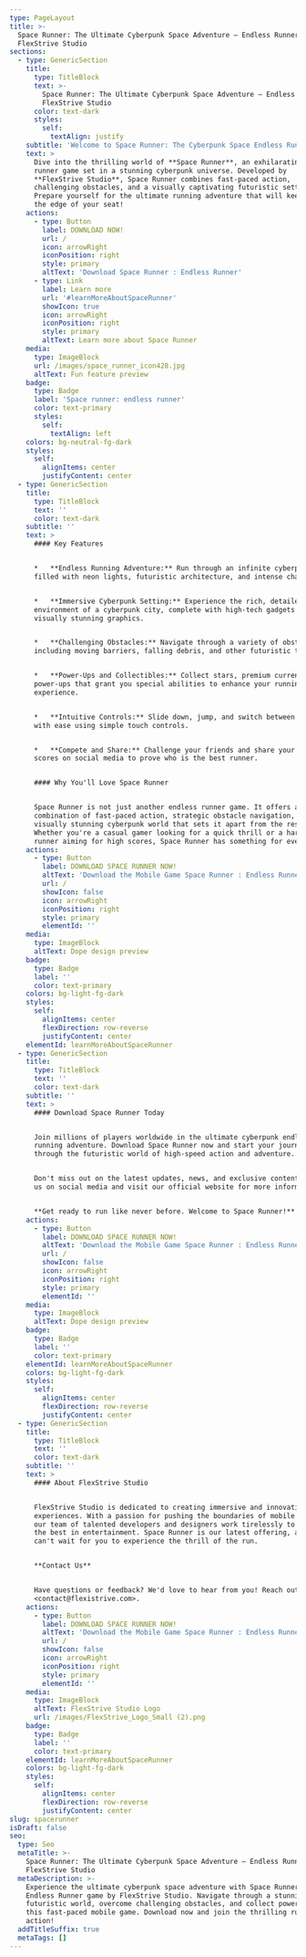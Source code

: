 ```yaml
---
type: PageLayout
title: >-
  Space Runner: The Ultimate Cyberpunk Space Adventure – Endless Runner by
  FlexStrive Studio
sections:
  - type: GenericSection
    title:
      type: TitleBlock
      text: >-
        Space Runner: The Ultimate Cyberpunk Space Adventure – Endless Runner by
        FlexStrive Studio
      color: text-dark
      styles:
        self:
          textAlign: justify
    subtitle: 'Welcome to Space Runner: The Cyberpunk Space Endless Runner Game'
    text: >
      Dive into the thrilling world of **Space Runner**, an exhilarating endless
      runner game set in a stunning cyberpunk universe. Developed by
      **FlexStrive Studio**, Space Runner combines fast-paced action,
      challenging obstacles, and a visually captivating futuristic setting.
      Prepare yourself for the ultimate running adventure that will keep you on
      the edge of your seat!
    actions:
      - type: Button
        label: DOWNLOAD NOW!
        url: /
        icon: arrowRight
        iconPosition: right
        style: primary
        altText: 'Download Space Runner : Endless Runner'
      - type: Link
        label: Learn more
        url: '#learnMoreAboutSpaceRunner'
        showIcon: true
        icon: arrowRight
        iconPosition: right
        style: primary
        altText: Learn more about Space Runner
    media:
      type: ImageBlock
      url: /images/space_runner_icon428.jpg
      altText: Fun feature preview
    badge:
      type: Badge
      label: 'Space runner: endless runner'
      color: text-primary
      styles:
        self:
          textAlign: left
    colors: bg-neutral-fg-dark
    styles:
      self:
        alignItems: center
        justifyContent: center
  - type: GenericSection
    title:
      type: TitleBlock
      text: ''
      color: text-dark
    subtitle: ''
    text: >
      #### Key Features


      *   **Endless Running Adventure:** Run through an infinite cyberpunk world
      filled with neon lights, futuristic architecture, and intense challenges.


      *   **Immersive Cyberpunk Setting:** Experience the rich, detailed
      environment of a cyberpunk city, complete with high-tech gadgets and
      visually stunning graphics.


      *   **Challenging Obstacles:** Navigate through a variety of obstacles,
      including moving barriers, falling debris, and other futuristic traps.


      *   **Power-Ups and Collectibles:** Collect stars, premium currency, and
      power-ups that grant you special abilities to enhance your running
      experience.


      *   **Intuitive Controls:** Slide down, jump, and switch between lanes
      with ease using simple touch controls.


      *   **Compete and Share:** Challenge your friends and share your high
      scores on social media to prove who is the best runner.


      #### Why You'll Love Space Runner


      Space Runner is not just another endless runner game. It offers a unique
      combination of fast-paced action, strategic obstacle navigation, and a
      visually stunning cyberpunk world that sets it apart from the rest.
      Whether you're a casual gamer looking for a quick thrill or a hardcore
      runner aiming for high scores, Space Runner has something for everyone.
    actions:
      - type: Button
        label: DOWNLOAD SPACE RUNNER NOW!
        altText: 'Download the Mobile Game Space Runner : Endless Runner '
        url: /
        showIcon: false
        icon: arrowRight
        iconPosition: right
        style: primary
        elementId: ''
    media:
      type: ImageBlock
      altText: Dope design preview
    badge:
      type: Badge
      label: ''
      color: text-primary
    colors: bg-light-fg-dark
    styles:
      self:
        alignItems: center
        flexDirection: row-reverse
        justifyContent: center
    elementId: learnMoreAboutSpaceRunner
  - type: GenericSection
    title:
      type: TitleBlock
      text: ''
      color: text-dark
    subtitle: ''
    text: >
      #### Download Space Runner Today


      Join millions of players worldwide in the ultimate cyberpunk endless
      running adventure. Download Space Runner now and start your journey
      through the futuristic world of high-speed action and adventure.


      Don't miss out on the latest updates, news, and exclusive content! Follow
      us on social media and visit our official website for more information.


      **Get ready to run like never before. Welcome to Space Runner!**
    actions:
      - type: Button
        label: DOWNLOAD SPACE RUNNER NOW!
        altText: 'Download the Mobile Game Space Runner : Endless Runner '
        url: /
        showIcon: false
        icon: arrowRight
        iconPosition: right
        style: primary
        elementId: ''
    media:
      type: ImageBlock
      altText: Dope design preview
    badge:
      type: Badge
      label: ''
      color: text-primary
    elementId: learnMoreAboutSpaceRunner
    colors: bg-light-fg-dark
    styles:
      self:
        alignItems: center
        flexDirection: row-reverse
        justifyContent: center
  - type: GenericSection
    title:
      type: TitleBlock
      text: ''
      color: text-dark
    subtitle: ''
    text: >
      #### About FlexStrive Studio


      FlexStrive Studio is dedicated to creating immersive and innovative gaming
      experiences. With a passion for pushing the boundaries of mobile gaming,
      our team of talented developers and designers work tirelessly to bring you
      the best in entertainment. Space Runner is our latest offering, and we
      can't wait for you to experience the thrill of the run.


      **Contact Us**


      Have questions or feedback? We'd love to hear from you! Reach out to us at
      <contact@flexistrive.com>.
    actions:
      - type: Button
        label: DOWNLOAD SPACE RUNNER NOW!
        altText: 'Download the Mobile Game Space Runner : Endless Runner '
        url: /
        showIcon: false
        icon: arrowRight
        iconPosition: right
        style: primary
        elementId: ''
    media:
      type: ImageBlock
      altText: FlexStrive Studio Logo
      url: /images/FlexStrive_Logo_Small (2).png
    badge:
      type: Badge
      label: ''
      color: text-primary
    elementId: learnMoreAboutSpaceRunner
    colors: bg-light-fg-dark
    styles:
      self:
        alignItems: center
        flexDirection: row-reverse
        justifyContent: center
slug: spacerunner
isDraft: false
seo:
  type: Seo
  metaTitle: >-
    Space Runner: The Ultimate Cyberpunk Space Adventure – Endless Runner by
    FlexStrive Studio
  metaDescription: >-
    Experience the ultimate cyberpunk space adventure with Space Runner  the
    Endless Runner game by FlexStrive Studio. Navigate through a stunning
    futuristic world, overcome challenging obstacles, and collect power-ups in
    this fast-paced mobile game. Download now and join the thrilling running
    action!
  addTitleSuffix: true
  metaTags: []
---
```

